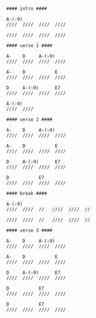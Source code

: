 ---
---

    #### intro ####

    A-(♭9)
    ////  ////  ////  ////

    ////  ////  ////  ////

    #### verse 1 ####

    A-    D     A-(♭9)
    ////  ////  ////  ////

    A-    D           E
    ////  ////  ////  ////

    D     A-(♭9)      E7
    ////  ////  ////  ////

    A-(♭9)
    ////  ////

    #### verse 2 ####

    A-    D     A-(♭9)
    ////  ////  ////  ////

    A-    D           E
    ////  ////  ////  ////

    D     A-(♭9)      E7
    ////  ////  ////  ////

    D           E7
    ////  ////  ////  ////

    #### break ####

    A-(♭9)
    ////  ////  //   ////  ////  //

    ////  ////  //   ////  ////  //

    #### verse 3 ####

    A-    D     A-(♭9)
    ////  ////  ////  ////

    A-    D           E
    ////  ////  ////  ////

    D     A-(♭9)      E7
    ////  ////  ////  ////

    D           E7
    ////  ////  ////  ////

    D           E7
    ////  ////  ////  ////
